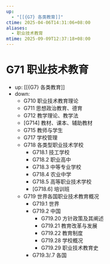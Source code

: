 ```yaml
---
up:
  - "[[{G7} 各类教育]]"
ctime: 2025-04-06T14:31:06+08:00
aliases:
  - 职业技术教育
mtime: 2025-09-09T12:37:18+08:00
---
```


# G71 职业技术教育

- up: [[{G7} 各类教育]]
- down:	
	- G710 职业技术教育理论
	- G711 思想政治教育、德育
	- G712 教学理论、教学法
	- [G714] 教材、课本、辅助教材
	- G715 教师与学生
	- G717 学校管理
	- G718 各类型职业技术学校
		- G718.1 技工学校
		- G718.2 职业高中
		- G718.3 中等专业学校
		- G718.4 农业中学
		- G718.5 高等职业技术学校
		- [G718.6] 培训班
	- G719 世界各国职业技术教育概况
		- G719.1 世界
		- G719.2 中国
			- G719.20 方针政策及其阐述
			- G719.21 教育改革与发展
			- G719.22 教育制度
			- G719.28 学校概况
			- G719.29 职业技术教育史
		- G719.3/.7 各国
	
